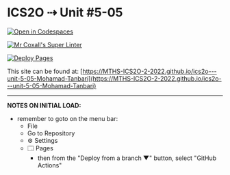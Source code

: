# ICS2O ⇢ Unit #5-05

[![Open in Codespaces](https://classroom.github.com/assets/launch-codespace-7f7980b617ed060a017424585567c406b6ee15c891e84e1186181d67ecf80aa0.svg)](https://classroom.github.com/open-in-codespaces?assignment_repo_id=11081722)

[![Mr Coxall's Super Linter](https://github.com/MTHS-ICS2O-2-2022/ics2o---unit-5-05-Mohamad-Tanbari/workflows/Mr%20Coxall's%20Super%20Linter/badge.svg)](https://github.com/MTHS-ICS2O-2-2022/ics2o---unit-5-05-Mohamad-Tanbari/actions)

[![Deploy Pages](https://github.com/MTHS-ICS2O-2-2022/ics2o---unit-5-05-Mohamad-Tanbari/workflows/Deploy%20Pages/badge.svg)](https://github.com/MTHS-ICS2O-2-2022/ics2o---unit-5-05-Mohamad-Tanbari/actions)

This site can be found at: [https://MTHS-ICS2O-2-2022.github.io/ics2o---unit-5-05-Mohamad-Tanbari](https://MTHS-ICS2O-2-2022.github.io/ics2o---unit-5-05-Mohamad-Tanbari)

---

**NOTES ON INITIAL LOAD:**
- remember to goto on the menu bar:
  - File
  - Go to Repository
  - ⚙ Settings
  - 🗔 Pages
    - then from the "Deploy from a branch ▼" button, select "GitHub Actions"
